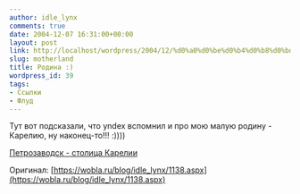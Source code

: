 ```yaml
---
author: idle_lynx
comments: true
date: 2004-12-07 16:31:00+00:00
layout: post
link: http://localhost/wordpress/2004/12/%d0%a0%d0%be%d0%b4%d0%b8%d0%bd%d0%b0/
slug: motherland
title: Родина :)
wordpress_id: 39
tags:
- Ссылки
- Флуд
---
```


Тут вот подсказали, что yndex вспомнил и про мою малую родину - Карелию, ну наконец-то!!! :))))

[Петрозаводск - столица Карелии](http://goroda.yandex.ru/petrozavodsk.xml)

Оригинал: [https://wobla.ru/blog/idle_lynx/1138.aspx](https://wobla.ru/blog/idle_lynx/1138.aspx)
